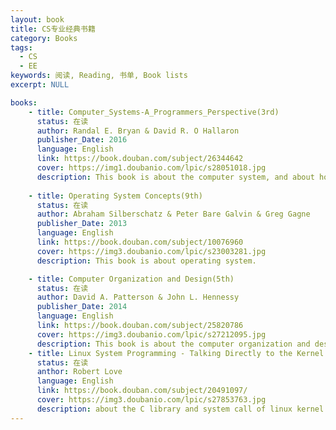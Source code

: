 ```yaml
---
layout: book 
title: CS专业经典书籍 
category: Books
tags: 
  - CS
  - EE
keywords: 阅读, Reading, 书单, Book lists
excerpt: NULL

books:
    - title: Computer_Systems-A_Programmers_Perspective(3rd)
      status: 在读
      author: Randal E. Bryan & David R. O Hallaron
      publisher_Date: 2016 
      language: English
      link: https://book.douban.com/subject/26344642
      cover: https://img1.doubanio.com/lpic/s28051018.jpg
      description: This book is about the computer system, and about how to program best based on the computer system
   
    - title: Operating System Concepts(9th)
      status: 在读
      author: Abraham Silberschatz & Peter Bare Galvin & Greg Gagne
      publisher_Date: 2013 
      language: English
      link: https://book.douban.com/subject/10076960
      cover: https://img3.doubanio.com/lpic/s23003281.jpg
      description: This book is about operating system.

    - title: Computer Organization and Design(5th)
      status: 在读
      author: David A. Patterson & John L. Hennessy
      publisher_Date: 2014 
      language: English
      link: https://book.douban.com/subject/25820786
      cover: https://img3.doubanio.com/lpic/s27212095.jpg
      description: This book is about the computer organization and design 
    - title: Linux System Programming - Talking Directly to the Kernel and C Library
      status: 在读
      anthor: Robert Love
      language: English
      link: https://book.douban.com/subject/20491097/
      cover: https://img3.doubanio.com/lpic/s27853763.jpg
      description: about the C library and system call of linux kernel
---
```

